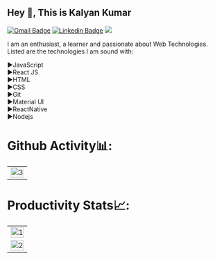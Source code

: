 ## Hey 👋, This is Kalyan Kumar

[![Gmail Badge](https://img.shields.io/badge/-kalyankumarbabu@gmail.com-c14438?style=flat&logo=Gmail&logoColor=white&link=mailto:kalyankumarbabu@gmail.com)](mailto:kalyankumarbabu@gmail.com) [![Linkedin Badge](https://img.shields.io/badge/-kalyankumar-0072b1?style=flat&logo=Linkedin&logoColor=white&link=https://www.linkedin.com/in/kalyan-kumar-mamidisetti-067945140/)](https://www.linkedin.com/in/kalyan-kumar-mamidisetti-067945140/)
![](https://komarev.com/ghpvc/?username=kalyanmamidisetti)
<p align='left'>I am an enthusiast, a learner and passionate about Web Technologies. Listed are the technologies I am sound with:
  
►JavaScript <br/>
►React JS <br/>
►HTML <br/>
►CSS <br/>
►Git <br/>
►Material UI <br/>
►ReactNative <br/>
►Nodejs <br/>

<!-- <p><img align="center" src="https://github-readme-stats.vercel.app/api/top-langs?username=kalyanmamidisetti&show_icons=true&locale=en&layout=compact" alt="kalyan kumar" /></p>

![Kalyan's github stats](https://github-readme-stats.vercel.app/api?username=kalyanmamidisetti&show_icons=true&theme=tokyonight) <br/>
 -->
# Github Activity📊:

<table>
  <tr>
<!--     <td>
      <img src="https://github-readme-stats.vercel.app/api?username=kalyanmamidisetti&theme=tokyonight&show_icons=true&hide=Jupyter%20Notebook"  display=block      width=100% height=auto  alt="1" >
</td> -->
   <!--<td>
<img src="https://github-readme-stats.vercel.app/api/top-langs/?username=kalyanmamidisetti" display=block width=100% height=auto alt="2"/>
</td>-->
   </tr>
   <tr>
      <td><img src="https://github-readme-streak-stats.herokuapp.com/?user=kalyanmamidisetti&theme=tokyonight" display=block width=100% height=auto alt="3" ></td>  
  </tr>
</table>

# Productivity Stats📈:
<table>
  <tr>
    <td><img src="https://github-profile-summary-cards.vercel.app/api/cards/profile-details?username=kalyanmamidisetti&theme=tokyonight"  display=block width=100% height=auto  alt="1" ></td>
   </tr> 
   <tr>
      <td><img src="https://activity-graph.herokuapp.com/graph?username=kalyanmamidisetti&bg_color=1a1b27&color=be90f2&line=638fda&point=35aea1&area=true"  display=block width=100% height=auto alt="2" ></td>
  </td>
  </tr>
</table>

